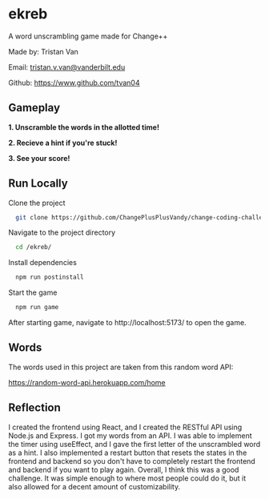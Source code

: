 # ekreb

A word unscrambling game made for Change++

Made by: Tristan Van

Email: tristan.v.van@vanderbilt.edu 

Github: https://www.github.com/tvan04



## Gameplay

**1. Unscramble the words in the allotted time!**


**2. Recieve a hint if you're stuck!**


**3. See your score!**




## Run Locally

Clone the project

```bash
  git clone https://github.com/ChangePlusPlusVandy/change-coding-challenge-2023-tvan04.git
```

Navigate to the project directory

```bash
  cd /ekreb/
```

Install dependencies

```bash
  npm run postinstall
```

Start the game

```bash
  npm run game
```

After starting game, navigate to http://localhost:5173/ to open the game. 


## Words

The words used in this project are taken from this random word API: 

https://random-word-api.herokuapp.com/home


## Reflection

I created the frontend using React, and I created the RESTful API using Node.js and Express. I got my words from an API. I was able to implement the timer using useEffect, and I gave the first letter of the unscrambled word as a hint. I also implemented a restart button that resets the states in the frontend and backend so you don't have to completely restart the frontend and backend if you want to play again. Overall, I think this was a good challenge. It was simple enough to where most people could do it, but it also allowed for a decent amount of customizability. 
